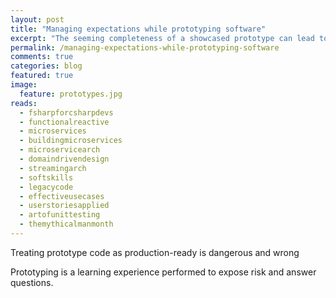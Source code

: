 ```yaml
---
layout: post
title: "Managing expectations while prototyping software"
excerpt: "The seeming completeness of a showcased prototype can lead to stakeholders having unrealistic expectations. Let's examine how to best manage these expectations."
permalink: /managing-expectations-while-prototyping-software
comments: true
categories: blog
featured: true
image:
  feature: prototypes.jpg
reads:
  - fsharpforcsharpdevs
  - functionalreactive
  - microservices
  - buildingmicroservices
  - microservicearch
  - domaindrivendesign
  - streamingarch
  - softskills
  - legacycode
  - effectiveusecases
  - userstoriesapplied
  - artofunittesting
  - themythicalmanmonth
---
```


Treating prototype code as production-ready is dangerous and wrong

Prototyping is a learning experience performed to expose risk and answer questions.